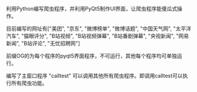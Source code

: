 利用Python编写爬虫程序，并利用PyQt5制作UI界面，让爬虫程序能傻瓜式操作。

目前编写的网址有["美团", "京东", "微博榜单", "微博话题", "中国天气网", "太平洋汽车", "猫眼评分",
             "B站视频", "B站视频弹幕", "B站番剧弹幕", "央视新闻", "网易新闻", "B站评论", "无忧招聘网"]
             
前缀OG的为每个程序的pyqt5界面程序，不可运行，其他每个程序均可单独运行。

编写了主窗口程序 "calltest" 可以调用其他所有爬虫程序。即调用calltest可以执行所有爬虫功能。
